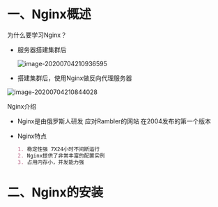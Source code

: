 # 一、Nginx概述

为什么要学习Nginx？

- 服务器搭建集群后

  ![image-20200704210936595](C:\Users\15371\AppData\Roaming\Typora\typora-user-images\image-20200704210936595.png)

  

- 搭建集群后，使用Nginx做反向代理服务器

![image-20200704210844028](C:\Users\15371\AppData\Roaming\Typora\typora-user-images\image-20200704210844028.png)

Nginx介绍

- Nginx是由俄罗斯人研发 应对Rambler的网站 在2004发布的第一个版本

- Nginx特点

  ~~~markdown
  1. 稳定性强 7X24小时不间断运行
  2. Nginx提供了非常丰富的配置实例
  3. 占用内存小，并发能力强
  ~~~

# 二、Nginx的安装


